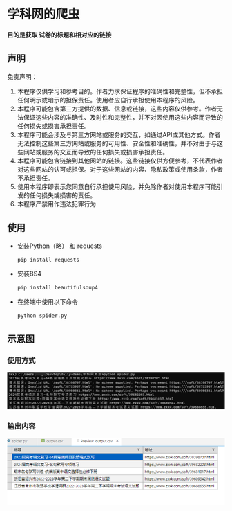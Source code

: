 # 学科网的爬虫

**目的是获取 试卷的标题和相对应的链接**

## 声明

免责声明：

1. 本程序仅供学习和参考目的。作者力求保证程序的准确性和完整性，但不承担任何明示或暗示的担保责任。使用者应自行承担使用本程序的风险。
2. 本程序可能包含第三方提供的数据、信息或链接，这些内容仅供参考。作者无法保证这些内容的准确性、及时性和完整性，并不对因使用这些内容而导致的任何损失或损害承担责任。
3. 本程序可能会涉及与第三方网站或服务的交互，如通过API或其他方式。作者无法控制这些第三方网站或服务的可用性、安全性和准确性，并不对由于与这些网站或服务的交互而导致的任何损失或损害承担责任。
4. 本程序可能包含链接到其他网站的链接。这些链接仅供方便参考，不代表作者对这些网站的认可或担保。对于这些网站的内容、隐私政策或使用条款，作者不承担责任。
5. 使用本程序即表示您同意自行承担使用风险，并免除作者对使用本程序可能引发的任何损失或损害的责任。
6. 本程序严禁用作违法犯罪行为

## 使用

- 安装Python（略） 和 requests

  ```python
  pip install requests
  ```

- 安装BS4

  ```python
  pip install beautifulsoup4
  ```

- 在终端中使用以下命令

  ```shell
  python spider.py
  ```

  

## 示意图

### 使用方式

![终端使用方式示意图](./images/image-20230625113649025.png)

### 输出内容

![输出内容示意图](./images/image-20230625113802725.png)
